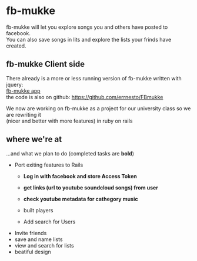 fb-mukke
===
fb-mukke will let you explore songs you and others have posted to facebook.  
You can also save songs in lits and explore the lists your frinds have created.

fb-mukke Client side
---
There already is a more or less running version of fb-mukke written with jquery:  
[fb-mukke app](https://www.facebook.com/mukke.page/app_574235222606163)  
the code is also on github: https://github.com/errnesto/FBmukke

We now are working on fb-mukke as a project for our university class so we are rewriting it  
(nicer and better with more features) in ruby on rails

where we're at
---
…and what we plan to do (completed tasks are __bold__)
* Port exiting features to Rails
  * __Log in with facebook and store Access Token__
  * __get links (url to youtube soundcloud songs) from user__
  * __check youtube metadata for cathegory music__
  * built players
  
  * Add search for Users
* Invite friends
* save and name lists
* view and search for lists
* beatiful design
